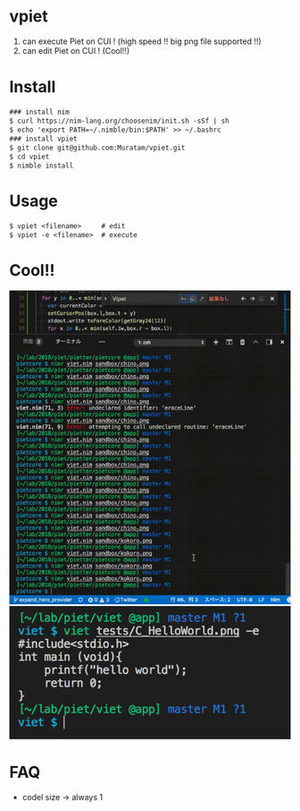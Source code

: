 # vpiet
1. can execute Piet on CUI ! (high speed !! big png file supported !!)
2. can edit Piet on CUI ! (Cool!!)

# Install
```
### install nim
$ curl https://nim-lang.org/choosenim/init.sh -sSf | sh
$ echo 'export PATH=~/.nimble/bin:$PATH' >> ~/.bashrc
### install vpiet
$ git clone git@github.com:Muratam/vpiet.git
$ cd vpiet
$ nimble install
```

# Usage
```
$ vpiet <filename>     # edit
$ vpiet -e <filename>  # execute
```

# Cool!!
![](./images/iikanji.gif)
![](./images/exec.png)


# FAQ
- codel size -> always 1
